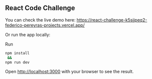 ## React Code Challenge

You can check the live demo here:
https://react-challenge-k5sjjpeq2-federico-pereyras-projects.vercel.app/


Or run the app locally:

Run 
```bash
npm install
 && 
npm run dev

```

Open [http://localhost:3000](http://localhost:3000) with your browser to see the result.
